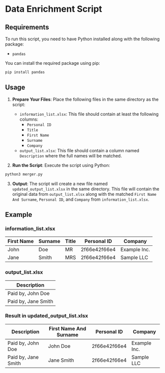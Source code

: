 # Data Enrichment Script


## Requirements

To run this script, you need to have Python installed along with the following package:

- `pandas`

You can install the required package using pip:

```bash
pip install pandas
```
## Usage

1. **Prepare Your Files**: Place the following files in the same directory as the script:
   - `information_list.xlsx`: This file should contain at least the following columns:
     - `Personal ID`
     - `Title`
     - `First Name`
     - `Surname`
     - `Company`
   - `output_list.xlsx`: This file should contain a column named `Description` where the full names will be matched.

2. **Run the Script**: Execute the script using Python:

```bash
python3 merger.py
```

3. **Output**: The script will create a new file named `updated_output_list.xlsx` in the same directory. This file will contain the original data from `output_list.xlsx` along with the matched `First Name And Surname`, `Personal ID`, and `Company` from `information_list.xlsx`.

## Example

### information_list.xlsx
| First Name | Surname |   Title    | Personal ID  |   Company    |
|------------|---------|------------|--------------|--------------|
| John       | Doe     |     MR     | 2f66e42f66e4 | Example Inc. |
| Jane       | Smith   |     MRS    | 2f66e42f66e4 |  Sample LLC   |

### output_list.xlsx
| Description                |
|----------------------------|
| Paid by, John Doe          |
| Paid by, Jane Smith        |

### Result in updated_output_list.xlsx
| Description                | First Name And Surname | Personal ID | Company      |
|----------------------------|------------------------|-------------|--------------|
| Paid by, John Doe          |      John Doe          |2f66e42f66e4 | Example Inc. |
| Paid by, Jane Smith        |      Jane Smith        |2f66e42f66e4 | Sample LLC   |

